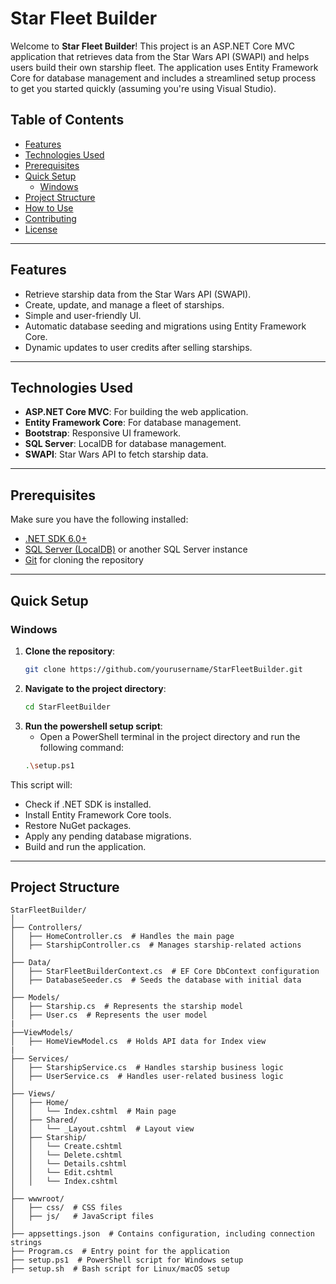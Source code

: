 ﻿# **Star Fleet Builder**

Welcome to **Star Fleet Builder**! This project is an ASP.NET Core MVC application that retrieves data from the Star Wars API (SWAPI) and helps users build their own starship fleet. The application uses Entity Framework Core for database management and includes a streamlined setup process to get you started quickly (assuming you're using Visual Studio).

## **Table of Contents**
- [Features](#features)
- [Technologies Used](#technologies-used)
- [Prerequisites](#prerequisites)
- [Quick Setup](#quick-setup)
  - [Windows](#windows)
- [Project Structure](#project-structure)
- [How to Use](#how-to-use)
- [Contributing](#contributing)
- [License](#license)

---

## **Features**

- Retrieve starship data from the Star Wars API (SWAPI).
- Create, update, and manage a fleet of starships.
- Simple and user-friendly UI.
- Automatic database seeding and migrations using Entity Framework Core.
- Dynamic updates to user credits after selling starships.

---

## **Technologies Used**

- **ASP.NET Core MVC**: For building the web application.
- **Entity Framework Core**: For database management.
- **Bootstrap**: Responsive UI framework.
- **SQL Server**: LocalDB for database management.
- **SWAPI**: Star Wars API to fetch starship data.

---

## **Prerequisites**

Make sure you have the following installed:

- [.NET SDK 6.0+](https://dotnet.microsoft.com/download)
- [SQL Server (LocalDB)](https://docs.microsoft.com/en-us/sql/database-engine/configure-windows/sql-server-express-localdb?view=sql-server-ver15) or another SQL Server instance
- [Git](https://git-scm.com/) for cloning the repository

---

## **Quick Setup**

### **Windows**

1. **Clone the repository**:
   ```bash
   git clone https://github.com/yourusername/StarFleetBuilder.git
   ```
2. **Navigate to the project directory**:
   ```bash
   cd StarFleetBuilder
   ```
3. **Run the powershell setup script**:
	- Open a PowerShell terminal in the project directory and run the following command:
   ```bash
   .\setup.ps1
   ```
This script will:
   - Check if .NET SDK is installed.
   - Install Entity Framework Core tools.
   - Restore NuGet packages.
   - Apply any pending database migrations.
   - Build and run the application.

---

## **Project Structure**
```
StarFleetBuilder/
│
├── Controllers/
│   ├── HomeController.cs  # Handles the main page
│   ├── StarshipController.cs  # Manages starship-related actions
│
├── Data/
│   ├── StarFleetBuilderContext.cs  # EF Core DbContext configuration
│   ├── DatabaseSeeder.cs  # Seeds the database with initial data
│
├── Models/
│   ├── Starship.cs  # Represents the starship model
│   ├── User.cs  # Represents the user model
|
├──ViewModels/
│   ├── HomeViewModel.cs  # Holds API data for Index view
|
├── Services/
│   ├── StarshipService.cs  # Handles starship business logic
│   ├── UserService.cs  # Handles user-related business logic
│
├── Views/
│   ├── Home/
│   │   └── Index.cshtml  # Main page
│   ├── Shared/
│   │   └── _Layout.cshtml  # Layout view
│   ├── Starship/
│   │   └── Create.cshtml  
│   │   └── Delete.cshtml  
│   │   └── Details.cshtml 
│   │   └── Edit.cshtml  
│   │   └── Index.cshtml  
│
├── wwwroot/
│   ├── css/  # CSS files
│   ├── js/   # JavaScript files
│
├── appsettings.json  # Contains configuration, including connection strings
├── Program.cs  # Entry point for the application
├── setup.ps1  # PowerShell script for Windows setup
├── setup.sh  # Bash script for Linux/macOS setup
```
